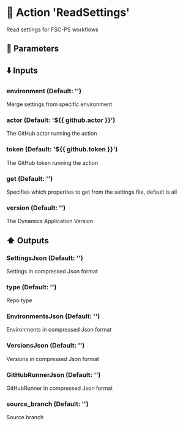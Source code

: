 # :rocket: Action 'ReadSettings' 
Read settings for FSC-PS workflows 
## :wrench: Parameters 
## :arrow_down: Inputs 
### environment (Default: '') 
 Merge settings from specific environment 

### actor (Default: '${{ github.actor }}') 
 The GitHub actor running the action 

### token (Default: '${{ github.token }}') 
 The GitHub token running the action 

### get (Default: '') 
 Specifies which properties to get from the settings file, default is all 

### version (Default: '') 
 The Dynamics Application Version 

## :arrow_up: Outputs 
### SettingsJson (Default: '') 
 Settings in compressed Json format 

### type (Default: '') 
 Repo type 

### EnvironmentsJson (Default: '') 
 Environments in compressed Json format 

### VersionsJson (Default: '') 
 Versions in compressed Json format 

### GitHubRunnerJson (Default: '') 
 GitHubRunner in compressed Json format 

### source_branch (Default: '') 
 Source branch 


